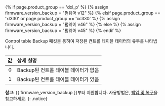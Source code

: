 {% if page.product_group == 'dxl_p' %}
{% assign firmware_version_backup = "펌웨어 v12" %}
{% elsif page.product_group == 'xl330' or page.product_group == 'xc330' %}
{% assign firmware_version_backup = "펌웨어 v46" %}
{% else %}
{% assign firmware_version_backup = "펌웨어 v45" %}
{% endif %}

Control table Backup 패킷을 통하여 저장된 컨트롤 테이블 데이터의 유무를 나타냅니다.

| 값 | 상세 설명                            |
|:--:|:-------------------------------------|
| 0  | Backup된 컨트롤 테이블 데이터가 없음 |
| 1  | Backup된 컨트롤 테이블 데이터가 있음 |

**참고**: {{ firmware_version_backup }}부터 지원합니다. 사용방법은, [백업 및 복구](/docs/kr/software/dynamixel/dynamixel_wizard2/#백업-및-복구)을 참고하세요.
{: .notice}
